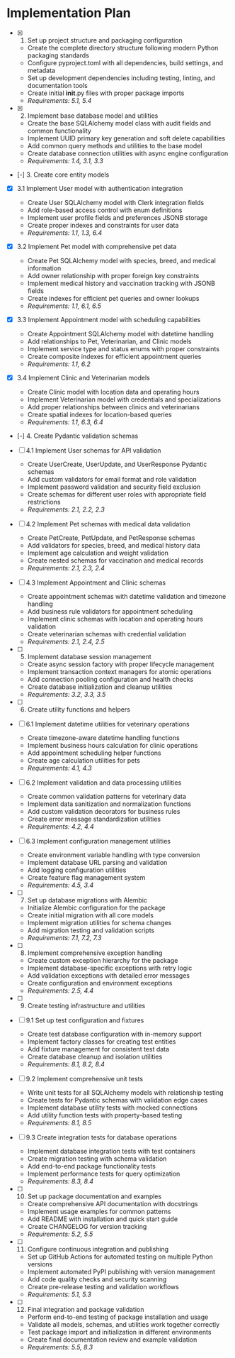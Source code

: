 # Implementation Plan

- [x] 1. Set up project structure and packaging configuration

  - Create the complete directory structure following modern Python packaging standards
  - Configure pyproject.toml with all dependencies, build settings, and metadata
  - Set up development dependencies including testing, linting, and documentation tools
  - Create initial **init**.py files with proper package imports
  - _Requirements: 5.1, 5.4_

- [x] 2. Implement base database model and utilities

  - Create the base SQLAlchemy model class with audit fields and common functionality
  - Implement UUID primary key generation and soft delete capabilities
  - Add common query methods and utilities to the base model
  - Create database connection utilities with async engine configuration
  - _Requirements: 1.4, 3.1, 3.3_

- [-] 3. Create core entity models
- [x] 3.1 Implement User model with authentication integration

  - Create User SQLAlchemy model with Clerk integration fields
  - Add role-based access control with enum definitions
  - Implement user profile fields and preferences JSONB storage
  - Create proper indexes and constraints for user data
  - _Requirements: 1.1, 1.3, 6.4_

- [x] 3.2 Implement Pet model with comprehensive pet data

  - Create Pet SQLAlchemy model with species, breed, and medical information
  - Add owner relationship with proper foreign key constraints
  - Implement medical history and vaccination tracking with JSONB fields
  - Create indexes for efficient pet queries and owner lookups
  - _Requirements: 1.1, 6.1, 6.5_

- [x] 3.3 Implement Appointment model with scheduling capabilities

  - Create Appointment SQLAlchemy model with datetime handling
  - Add relationships to Pet, Veterinarian, and Clinic models
  - Implement service type and status enums with proper constraints
  - Create composite indexes for efficient appointment queries
  - _Requirements: 1.1, 6.2_

- [x] 3.4 Implement Clinic and Veterinarian models

  - Create Clinic model with location data and operating hours
  - Implement Veterinarian model with credentials and specializations
  - Add proper relationships between clinics and veterinarians
  - Create spatial indexes for location-based queries
  - _Requirements: 1.1, 6.3, 6.4_

- [-] 4. Create Pydantic validation schemas
- [ ] 4.1 Implement User schemas for API validation

  - Create UserCreate, UserUpdate, and UserResponse Pydantic schemas
  - Add custom validators for email format and role validation
  - Implement password validation and security field exclusion
  - Create schemas for different user roles with appropriate field restrictions
  - _Requirements: 2.1, 2.2, 2.3_

- [ ] 4.2 Implement Pet schemas with medical data validation

  - Create PetCreate, PetUpdate, and PetResponse schemas
  - Add validators for species, breed, and medical history data
  - Implement age calculation and weight validation
  - Create nested schemas for vaccination and medical records
  - _Requirements: 2.1, 2.3, 2.4_

- [ ] 4.3 Implement Appointment and Clinic schemas

  - Create appointment schemas with datetime validation and timezone handling
  - Add business rule validators for appointment scheduling
  - Implement clinic schemas with location and operating hours validation
  - Create veterinarian schemas with credential validation
  - _Requirements: 2.1, 2.4, 2.5_

- [ ] 5. Implement database session management

  - Create async session factory with proper lifecycle management
  - Implement transaction context managers for atomic operations
  - Add connection pooling configuration and health checks
  - Create database initialization and cleanup utilities
  - _Requirements: 3.2, 3.3, 3.5_

- [ ] 6. Create utility functions and helpers
- [ ] 6.1 Implement datetime utilities for veterinary operations

  - Create timezone-aware datetime handling functions
  - Implement business hours calculation for clinic operations
  - Add appointment scheduling helper functions
  - Create age calculation utilities for pets
  - _Requirements: 4.1, 4.3_

- [ ] 6.2 Implement validation and data processing utilities

  - Create common validation patterns for veterinary data
  - Implement data sanitization and normalization functions
  - Add custom validation decorators for business rules
  - Create error message standardization utilities
  - _Requirements: 4.2, 4.4_

- [ ] 6.3 Implement configuration management utilities

  - Create environment variable handling with type conversion
  - Implement database URL parsing and validation
  - Add logging configuration utilities
  - Create feature flag management system
  - _Requirements: 4.5, 3.4_

- [ ] 7. Set up database migrations with Alembic

  - Initialize Alembic configuration for the package
  - Create initial migration with all core models
  - Implement migration utilities for schema changes
  - Add migration testing and validation scripts
  - _Requirements: 7.1, 7.2, 7.3_

- [ ] 8. Implement comprehensive exception handling

  - Create custom exception hierarchy for the package
  - Implement database-specific exceptions with retry logic
  - Add validation exceptions with detailed error messages
  - Create configuration and environment exceptions
  - _Requirements: 2.5, 4.4_

- [ ] 9. Create testing infrastructure and utilities
- [ ] 9.1 Set up test configuration and fixtures

  - Create test database configuration with in-memory support
  - Implement factory classes for creating test entities
  - Add fixture management for consistent test data
  - Create database cleanup and isolation utilities
  - _Requirements: 8.1, 8.2, 8.4_

- [ ] 9.2 Implement comprehensive unit tests

  - Write unit tests for all SQLAlchemy models with relationship testing
  - Create tests for Pydantic schemas with validation edge cases
  - Implement database utility tests with mocked connections
  - Add utility function tests with property-based testing
  - _Requirements: 8.1, 8.5_

- [ ] 9.3 Create integration tests for database operations

  - Implement database integration tests with test containers
  - Create migration testing with schema validation
  - Add end-to-end package functionality tests
  - Implement performance tests for query optimization
  - _Requirements: 8.3, 8.4_

- [ ] 10. Set up package documentation and examples

  - Create comprehensive API documentation with docstrings
  - Implement usage examples for common patterns
  - Add README with installation and quick start guide
  - Create CHANGELOG for version tracking
  - _Requirements: 5.2, 5.5_

- [ ] 11. Configure continuous integration and publishing

  - Set up GitHub Actions for automated testing on multiple Python versions
  - Implement automated PyPI publishing with version management
  - Add code quality checks and security scanning
  - Create pre-release testing and validation workflows
  - _Requirements: 5.1, 5.3_

- [ ] 12. Final integration and package validation
  - Perform end-to-end testing of package installation and usage
  - Validate all models, schemas, and utilities work together correctly
  - Test package import and initialization in different environments
  - Create final documentation review and example validation
  - _Requirements: 5.5, 8.3_
